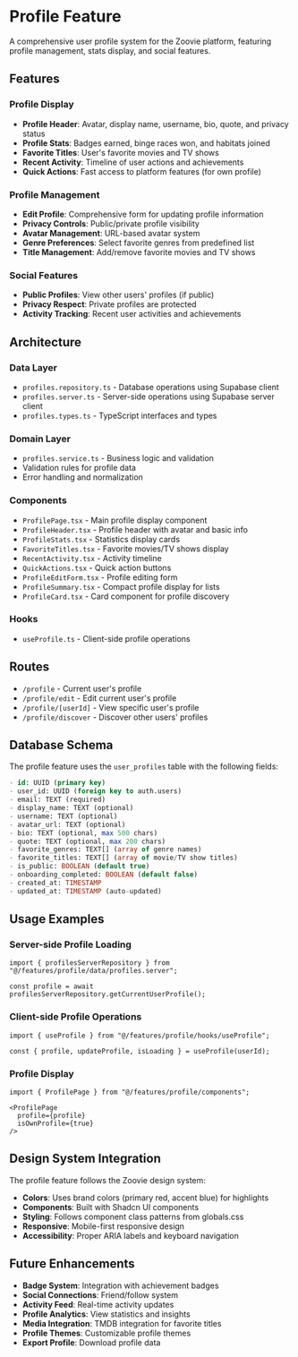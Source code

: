 # Profile Feature

A comprehensive user profile system for the Zoovie platform, featuring profile management, stats display, and social features.

## Features

### Profile Display
- **Profile Header**: Avatar, display name, username, bio, quote, and privacy status
- **Profile Stats**: Badges earned, binge races won, and habitats joined
- **Favorite Titles**: User's favorite movies and TV shows
- **Recent Activity**: Timeline of user actions and achievements
- **Quick Actions**: Fast access to platform features (for own profile)

### Profile Management
- **Edit Profile**: Comprehensive form for updating profile information
- **Privacy Controls**: Public/private profile visibility
- **Avatar Management**: URL-based avatar system
- **Genre Preferences**: Select favorite genres from predefined list
- **Title Management**: Add/remove favorite movies and TV shows

### Social Features
- **Public Profiles**: View other users' profiles (if public)
- **Privacy Respect**: Private profiles are protected
- **Activity Tracking**: Recent user activities and achievements

## Architecture

### Data Layer
- `profiles.repository.ts` - Database operations using Supabase client
- `profiles.server.ts` - Server-side operations using Supabase server client
- `profiles.types.ts` - TypeScript interfaces and types

### Domain Layer
- `profiles.service.ts` - Business logic and validation
- Validation rules for profile data
- Error handling and normalization

### Components
- `ProfilePage.tsx` - Main profile display component
- `ProfileHeader.tsx` - Profile header with avatar and basic info
- `ProfileStats.tsx` - Statistics display cards
- `FavoriteTitles.tsx` - Favorite movies/TV shows display
- `RecentActivity.tsx` - Activity timeline
- `QuickActions.tsx` - Quick action buttons
- `ProfileEditForm.tsx` - Profile editing form
- `ProfileSummary.tsx` - Compact profile display for lists
- `ProfileCard.tsx` - Card component for profile discovery

### Hooks
- `useProfile.ts` - Client-side profile operations

## Routes

- `/profile` - Current user's profile
- `/profile/edit` - Edit current user's profile
- `/profile/[userId]` - View specific user's profile
- `/profile/discover` - Discover other users' profiles

## Database Schema

The profile feature uses the `user_profiles` table with the following fields:

```sql
- id: UUID (primary key)
- user_id: UUID (foreign key to auth.users)
- email: TEXT (required)
- display_name: TEXT (optional)
- username: TEXT (optional)
- avatar_url: TEXT (optional)
- bio: TEXT (optional, max 500 chars)
- quote: TEXT (optional, max 200 chars)
- favorite_genres: TEXT[] (array of genre names)
- favorite_titles: TEXT[] (array of movie/TV show titles)
- is_public: BOOLEAN (default true)
- onboarding_completed: BOOLEAN (default false)
- created_at: TIMESTAMP
- updated_at: TIMESTAMP (auto-updated)
```

## Usage Examples

### Server-side Profile Loading
```tsx
import { profilesServerRepository } from "@/features/profile/data/profiles.server";

const profile = await profilesServerRepository.getCurrentUserProfile();
```

### Client-side Profile Operations
```tsx
import { useProfile } from "@/features/profile/hooks/useProfile";

const { profile, updateProfile, isLoading } = useProfile(userId);
```

### Profile Display
```tsx
import { ProfilePage } from "@/features/profile/components";

<ProfilePage 
  profile={profile} 
  isOwnProfile={true}
/>
```

## Design System Integration

The profile feature follows the Zoovie design system:

- **Colors**: Uses brand colors (primary red, accent blue) for highlights
- **Components**: Built with Shadcn UI components
- **Styling**: Follows component class patterns from globals.css
- **Responsive**: Mobile-first responsive design
- **Accessibility**: Proper ARIA labels and keyboard navigation

## Future Enhancements

- **Badge System**: Integration with achievement badges
- **Social Connections**: Friend/follow system
- **Activity Feed**: Real-time activity updates
- **Profile Analytics**: View statistics and insights
- **Media Integration**: TMDB integration for favorite titles
- **Profile Themes**: Customizable profile themes
- **Export Profile**: Download profile data